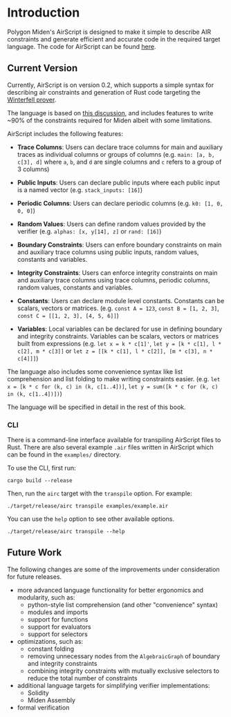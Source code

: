 # Introduction

Polygon Miden's AirScript is designed to make it simple to describe AIR constraints and generate efficient and accurate code in the required target language. The code for AirScript can be found [here](https://github.com/0xPolygonMiden/air-script/).

## Current Version

Currently, AirScript is on version 0.2, which supports a simple syntax for describing air constraints and generation of Rust code targeting the [Winterfell prover](https://github.com/novifinancial/winterfell).

The language is based on [this discussion](https://github.com/maticnetwork/miden/discussions/254), and includes features to write ~90% of the constraints required for Miden albeit with some limitations.

AirScript includes the following features:

- **Trace Columns**: Users can declare trace columns for main and auxiliary traces as individual columns or groups of columns (e.g. `main: [a, b, c[3], d]` where `a`, `b`, and `d` are single columns and `c` refers to a group of 3 columns)

- **Public Inputs**: Users can declare public inputs where each public input is a named vector (e.g. `stack_inputs: [16]`)

- **Periodic Columns**: Users can declare periodic columns (e.g. `k0: [1, 0, 0, 0]`)

- **Random Values**: Users can define random values provided by the verifier (e.g. `alphas: [x, y[14], z]` or `rand: [16]`)

- **Boundary Constraints**: Users can enfore boundary constraints on main and auxiliary trace columns using public inputs, random values, constants and variables.

- **Integrity Constraints**: Users can enforce integrity constraints on main and auxiliary trace columns using trace columns, periodic columns, random values, constants and variables.

- **Constants**: Users can declare module level constants. Constants can be scalars, vectors or matrices.
  (e.g. `const A = 123`, `const B = [1, 2, 3]`, `const C = [[1, 2, 3], [4, 5, 6]]`)

- **Variables**: Local variables can be declared for use in defining boundary and integrity constraints. Variables can be scalars, vectors or matrices built from expressions (e.g. `let x = k * c[1]'`, `let y = [k * c[1], l * c[2], m * c[3]]` or `let z = [[k * c[1], l * c[2]], [m * c[3], n * c[4]]]`)

The language also includes some convenience syntax like list comprehension and list folding to make writing constraints easier.
(e.g. `let x = [k * c for (k, c) in (k, c[1..4])]`, `let y = sum([k * c for (k, c) in (k, c[1..4])])`)

The language will be specified in detail in the rest of this book.

### CLI

There is a command-line interface available for transpiling AirScript files to Rust. There are also several example `.air` files written in AirScript which can be found in the `examples/` directory.

To use the CLI, first run:

```
cargo build --release
```

Then, run the `airc` target with the `transpile` option. For example:

```
./target/release/airc transpile examples/example.air
```

You can use the `help` option to see other available options.

```
./target/release/airc transpile --help
```

## Future Work

The following changes are some of the improvements under consideration for future releases.

- more advanced language functionality for better ergonomics and modularity, such as:
  - python-style list comprehension (and other "convenience" syntax)
  - modules and imports
  - support for functions
  - support for evaluators
  - support for selectors
- optimizations, such as:
  - constant folding
  - removing unnecessary nodes from the `AlgebraicGraph` of boundary and integrity constraints
  - combining integrity constraints with mutually exclusive selectors to reduce the total number of constraints
- additional language targets for simplifying verifier implementations:
  - Solidity
  - Miden Assembly
- formal verification
